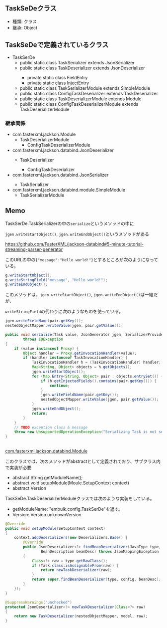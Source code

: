 ## TaskSeDeクラス

* 種類: クラス
* 継承: Object

## TaskSeDeで定義されているクラス

* TaskSerDe
    * public static class TaskSerializer extends JsonSerializer<Task>
    * public static class TaskDeserializer <T> extends JsonDeserializer<T>
        * private static class FieldEntry
        * private static class InjectEntry  
    * public static class TaskSerializerModule extends SimpleModule
    * public static class ConfigTaskDeserializer <T> extends TaskDeserializer<T>
    * public static class TaskDeserializerModule extends Module
    * public static class ConfigTaskDeserializerModule extends TaskDeserializerModule

### 継承関係

* com.fasterxml.jackson.Module
    * TaskDeserializerModule
        * ConfigTaskDeserializerModule
* com.fasterxml.jackson.databind.JsonDeserializer<T>
    * TaskDeserializer<T>
        * ConfigTaskDeserializer<T>
* com.fasterxml.jackson.databind.JsonSerializer<Task>
    * TaskSerializer
* com.fasterxml.jackson.databind.module.SimpleModule
    * TaskSerializerModule


## Memo


TaskSerDe.TaskSerializerの中の`serialize`というメソッドの中に

`jgen.writeStartObject()`, `jgen.writeEndObject()`というメソッドがある

https://github.com/FasterXML/jackson-databind#5-minute-tutorial-streaming-parser-generator

このURLの中の`{"message":"Hello world!"}`とするところが次のようになっている。

```java
g.writeStartObject();
g.writeStringField("message", "Hello world!");
g.writeEndObject();
```

このメソッドは、`jgen.writeStartObject()`, `jgen.writeEndObject()`は一緒だが、

`writeStringField`の代わりに次のようなものを使っている。

```java
jgen.writeFieldName(pair.getKey());
nestedObjectMapper.writeValue(jgen, pair.getValue());
```

```java
public void serialize(Task value, JsonGenerator jgen, SerializerProvider provider)
        throws IOException
{
    if (value instanceof Proxy) {
        Object handler = Proxy.getInvocationHandler(value);
        if (handler instanceof TaskInvocationHandler) {
            TaskInvocationHandler h = (TaskInvocationHandler) handler;
            Map<String, Object> objects = h.getObjects();
            jgen.writeStartObject();
            for (Map.Entry<String, Object> pair : objects.entrySet()) {
                if (h.getInjectedFields().contains(pair.getKey())) {
                    continue;
                }
                jgen.writeFieldName(pair.getKey());
                nestedObjectMapper.writeValue(jgen, pair.getValue());
            }
            jgen.writeEndObject();
            return;
        }
    }
    // TODO exception class & message
    throw new UnsupportedOperationException("Serializing Task is not supported");
}
```

##

[com.fasterxml.jackson.databind.Module](https://fasterxml.github.io/jackson-databind/javadoc/2.7/com/fasterxml/jackson/databind/Module.html)


このクラスでは、次のメソッドがabstractとして定義されており、サブクラス内で実装が必要
* abstract String getModuleName();
* abstract void setupModule(Moule.SetupContext context)
* abstract Version

TaskSeDe.TaskDeserializerModuleクラスでは次のような実装をしている。

* getModuleName: "embulk.config.TaskSerDe"を返す。
* Version: Version.unknownVersion


```java
@Override
public void setupModule(SetupContext context)
{
    context.addDeserializers(new Deserializers.Base() {
        @Override
        public JsonDeserializer<?> findBeanDeserializer(JavaType type, DeserializationConfig config,
                BeanDescription beanDesc) throws JsonMappingException
        {
            Class<?> raw = type.getRawClass();
            if (Task.class.isAssignableFrom(raw)) {
                return newTaskDeserializer(raw);
            }
            return super.findBeanDeserializer(type, config, beanDesc);
        }
    });
}
```

```java
@SuppressWarnings("unchecked")
protected JsonDeserializer<?> newTaskDeserializer(Class<?> raw)
{
    return new TaskDeserializer(nestedObjectMapper, model, raw);
}
```
